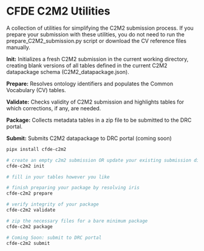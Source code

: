 # CFDE C2M2 Utilities

A collection of utilities for simplifying the C2M2 submission process. If you prepare your submission with these utilities, you do not need to run the prepare_C2M2_submission.py script or download the CV reference files manually.

**Init:** Initializes a fresh C2M2 submission in the current working directory, creating blank versions of all tables defined in the current C2M2 datapackage schema (C2M2_datapackage.json). 

**Prepare:** Resolves ontology identifiers and populates the Common Vocabulary (CV) tables.

**Validate:** Checks validity of C2M2 submission and highlights tables for which corrections, if any, are needed. 

**Package:** Collects metadata tables in a zip file to be submitted to the DRC portal.

**Submit:** Submits C2M2 datapackage to DRC portal (coming soon)

```bash
pipx install cfde-c2m2

# create an empty c2m2 submission OR update your existing submission directory
cfde-c2m2 init

# fill in your tables however you like

# finish preparing your package by resolving iris
cfde-c2m2 prepare

# verify integrity of your package
cfde-c2m2 validate

# zip the necessary files for a bare minimum package
cfde-c2m2 package

# Coming Soon: submit to DRC portal
cfde-c2m2 submit
```
